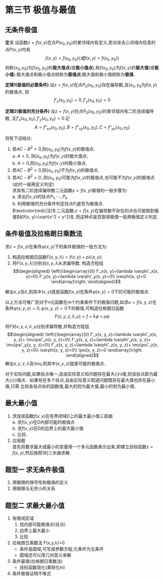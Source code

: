 # 第三节 极值与最值

## 无条件极值
**定义** 设函数$z=f(x, y)$在点$P(x_0, y_0)$的某邻域内有定义,若对该去心邻域内任意的点$P(x,y)$均有 
$$f(x,y)< f(x_0, y_0)(或f(x, y)> f(x_0 ,y_0))$$
则称$(x_0, y_0)$为$f(x_0, y_0)$的**极大值点**(或**极小值点**),称$f(x_0, y_0)$为$f(x,y)$的**极大值**(或**极小值**).极大值点和极小值点统称为**极值点**;极大值和极小值统称为**极值**.

**定理1(极值的必要条件)** 设$z=f(x,y)$在点$P_0(x_0, y_0)$存在偏导数,且$(x_0, y_0$为$f(x, y)$的极值点, 则
$$f'_x(x_0, y_0)=0, f'_y(x_0, y_0)=0 $$

**定理2(极值的充分条件)** 设$z= f(x,y)$在点$P_0(x_0, y_0)$的某邻域内有二阶连续偏导数, 又$f'_x(x_0, y_0), f'_y(x_0, y_0)=0$.记
$$A=f''_{xx}(x_0, y_0), B=f''_{xy}(x_0, y_0), C=f''_{yy}(x_0, y_0)$$ 

则有下述结论:

1. 若$AC-B^2> 0$,则$(x_0, y_0)$为$f(x, y)$的极值点.  
	a. $A<0$, 则$(x_0, y_0)$为$f(x, y)$的极大值点;  
	b. $A>0$,则$(x_0, y_0)$为$f(x, y)$的极小值点.  
2. 若$AC-B^2< 0$,则$(x_0, y_0)$不为$f(x, y)$的极值点． 
3. 若$AC-B^2=0$.,则$(x_0, y_0)$可能为$f(x, y)$的极值点,也可能不为$f(x,y)$的极值点(此时一般用定义判定)  
求具有二阶连续偏导数二元函数$z=f(x,y)$极值的一般步骤为:  
	a. 求出$f(x, y)$的驻点$P_1, \cdots, P_k$  
	b. 利用极值的充分条件判定驻点$P_i$是否为极值点.  
$\textcolor{red}{注}$ 二元函数:$z=f(x, y)$在偏导数不存在的点也可能取到极值$如f(x, y)=\sqrt{x^2 + y^2}$, 而这种点是否取得极值一般用极值定义判定.

## 条件极值及拉格朗日乘数法
求$z=f(x,y)$在条件$\varphi(x, y)$下的条件极值的一般方法为:
1. 构造拉格朗日函数$F(x,y,\lambda) = f(x,y)+\rho \lambda(x,y)$; 
2. 将$F(x,y,\lambda)$分别对$x,y, \lambda$从求偏导数, 构造方程组  
$$\begin{aligned}
\left\{\begin{array}{ll}
f'_x(x, y)+\lambda \varphi'_x(x, y)=0\\
f'_y(x, y)+\lambda \varphi'_y(x, y)=0\\
\varphi(x, y)=0
\end{array}\right.
\end{aligned}$$

解出$x, y$及$\lambda$,则其中$(x, y)$就是函数$f(x, y)$在条件$\varphi(x, y)=0$下的可能的极值点.

以上方法可推广到对于$n$元函数在m个约束条件下的极值问题,如求$u=f(x,y,z)$在条件$\varphi(x, y, z)=0, \psi(x, y, z)=0$下的极值,可构造拉格朗日函数
$$F(x,y,z,\lambda,\mu) = f+\lambda \varphi+\mu \psi$$

将$F$对$x, y, z, \lambda, \mu$分别求偏导数,并构造方程组 
$$\begin{aligned}
\left\{\begin{array}{ll}
f'_x(x, y, z)+\lambda \varphi'_x(x, y, z)+ \mu\psi'_x(x, y, z)=0\\
f'_y(x, y, z)+\lambda \varphi'_y(x, y, z)+ \mu\psi'_y(x, y, z)=0\\
f'_z(x, y, z)+\lambda \varphi'_z(x, y, z)+ \mu\psi'_z(x, y, z)=0\\
\varphi(x, y, z)=0\\
\psi(x, y, z)=0
\end{array}\right.
\end{aligned}$$
解出$x, y, z, \lambda$及\mu,则其中$(x, y, z)$就是可能的极值点． 

对于实际问题,如果驻点唯一,且由实际意义知问题存在最大(小)值,则该驻点即为最 大(小)值点．如果存在多个驻点,且由实际意义知道问题既存在最大值也存在最小值,只需 比较各驻点处的函数值,最大的则为最大值,最小的则为最小值． 


## 最大最小值
1. 求连续函数$f(x, y)$在有界闭域D上的最大最小值三部曲  
	a. 求$f(x,y)$在D内部可能的极值点  
	b. 求$f(x,y)$在D的边界上的最大最小值  
	c. 比较． 
2. 应用题  
首先将要求最大或最小的变量用一个多元函数表示出来,即建立目标函数$z=f(x, y)$,然后按照1的三步曲求解.


## 题型一 求无条件极值

1. 用极限的保号性和极值的定义
2. 用极限与无穷小的关系

## 题型二 求最大最小值

1. 有限闭区域
    1. 找内部可能极值点(驻点)
    2. 边界上最大最小
    3. 比较
2. 拉格朗日乘数法 F(x,y,λ)=0
    - 条件是圆域,可写成参数方程,化条件为无条件
    - 圆域还可以用几何意义来解
3. 条件最值(拉格朗日乘数法)
    - 目标函数简化(乘除化ln)
4. 条件极值证明不等式

